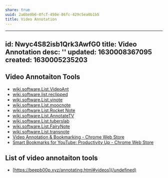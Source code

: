 ```yaml
---
share: true
uuid: 2a6be8b6-0fcf-450e-86fc-429c5ea0b1b5
title: Video Annotation
---
```

---
id: Nwyc4S82isb1Qrk3AwfG0
title: Video Annotation
desc: ''
updated: 1630008367095
created: 1630005235203
---

## Video Annotaiton Tools

* [wiki.software.List.VideoAnt](/undefined)
* [wiki.software.list.reclipped](/undefined)
* [wiki.software.List.yinote](/undefined)
* [wiki.software.List.moocnote](/undefined)
* [wiki.software.List.Rocket Note](/undefined)
* [wiki.software.List.AnnotateTV](/undefined)
* [wiki.software.List.tuberslab](/undefined)
* [wiki.software.List.FairyNote](/undefined)
* [wiki.software.List.transnote](/undefined)
* [Video Annotation & Bookmarking - Chrome Web Store](https://chrome.google.com/webstore/detail/video-annotation-bookmark/apoimieffgakgcbagednnmdhgaiedbea)
* [Smart Bookmarks for YouTube: Productivity Up - Chrome Web Store](https://chrome.google.com/webstore/detail/smart-bookmarks-for-youtu/ichpfnleoiponjidhcbieonjdpnallmh)

## List of video annotaiton tools

* [https://beepb00p.xyz/annotating.html#videos](/undefined)
